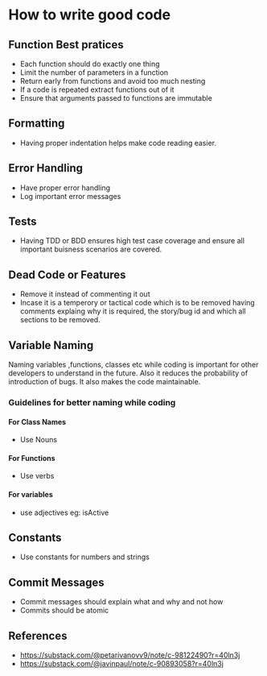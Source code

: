 # How to write good code

## Function Best pratices
* Each function should do exactly one thing
* Limit the number of parameters in a function
* Return early from functions and avoid too much nesting
* If a code is repeated extract functions out of it
* Ensure that arguments passed to functions are immutable

## Formatting
* Having proper indentation helps make code reading easier.

## Error Handling
* Have proper error handling
* Log important error messages

## Tests
* Having TDD or BDD ensures high test case coverage and ensure all important buisness scenarios are covered.


## Dead Code or Features
* Remove it instead of commenting it out
* Incase it is a temperory or tactical code which is to be removed having comments explaing why it is required, the story/bug id and which all sections to be removed.

## Variable Naming
Naming variables ,functions, classes etc while coding is important for other developers to understand in the future. Also it reduces the probability of introduction of bugs.
It also makes the code maintainable.

### Guidelines for better naming while coding

#### For Class Names
* Use Nouns

#### For Functions
* Use verbs

#### For variables
* use adjectives
eg: isActive

## Constants
* Use constants for numbers and strings 

## Commit Messages
* Commit messages should explain what and why and not how
* Commits should be atomic

## References
* https://substack.com/@petarivanovv9/note/c-98122490?r=40ln3j
* https://substack.com/@javinpaul/note/c-90893058?r=40ln3j
